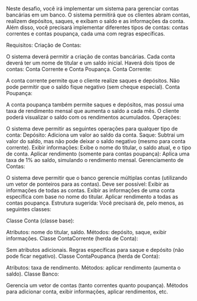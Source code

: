 Neste desafio, você irá implementar um sistema para gerenciar contas bancárias em um banco. O sistema permitirá que os clientes abram contas, realizem depósitos, saques, e exibam o saldo e as informações da conta. Além disso, você precisará implementar diferentes tipos de contas: contas correntes e contas poupança, cada uma com regras específicas.

Requisitos:
Criação de Contas:

O sistema deverá permitir a criação de contas bancárias. Cada conta deverá ter um nome de titular e um saldo inicial.
Haverá dois tipos de contas: Conta Corrente e Conta Poupança.
Conta Corrente:

A conta corrente permite que o cliente realize saques e depósitos.
Não pode permitir que o saldo fique negativo (sem cheque especial).
Conta Poupança:

A conta poupança também permite saques e depósitos, mas possui uma taxa de rendimento mensal que aumenta o saldo a cada mês.
O cliente poderá visualizar o saldo com os rendimentos acumulados.
Operações:

O sistema deve permitir as seguintes operações para qualquer tipo de conta:
Depósito: Adiciona um valor ao saldo da conta.
Saque: Subtrai um valor do saldo, mas não pode deixar o saldo negativo (mesmo para conta corrente).
Exibir informações: Exibe o nome do titular, o saldo atual, e o tipo de conta.
Aplicar rendimento (somente para contas poupança): Aplica uma taxa de 1% ao saldo, simulando o rendimento mensal.
Gerenciamento de Contas:

O sistema deve permitir que o banco gerencie múltiplas contas (utilizando um vetor de ponteiros para as contas).
Deve ser possível:
Exibir as informações de todas as contas.
Exibir as informações de uma conta específica com base no nome do titular.
Aplicar rendimento a todas as contas poupança.
Estrutura sugerida:
Você precisará de, pelo menos, as seguintes classes:

Classe Conta (classe base):

Atributos: nome do titular, saldo.
Métodos: depósito, saque, exibir informações.
Classe ContaCorrente (herda de Conta):

Sem atributos adicionais.
Regras específicas para saque e depósito (não pode ficar negativo).
Classe ContaPoupanca (herda de Conta):

Atributos: taxa de rendimento.
Métodos: aplicar rendimento (aumenta o saldo).
Classe Banco:

Gerencia um vetor de contas (tanto correntes quanto poupança).
Métodos para adicionar conta, exibir informações, aplicar rendimentos, etc.